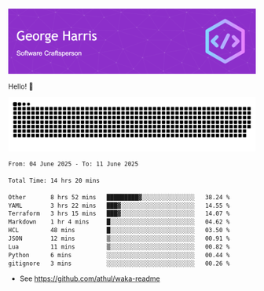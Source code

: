 ![img](./assets/github-header.png)

Hello! :wave:

<div align="center">
  <img  src="https://raw.githubusercontent.com/1999AZZAR/1999AZZAR/readme/resources/grid-snake.svg" alt="snake" />
</div>

<!--START_SECTION:waka-->

```txt
From: 04 June 2025 - To: 11 June 2025

Total Time: 14 hrs 20 mins

Other       8 hrs 52 mins   █████████▓░░░░░░░░░░░░░░░   38.24 %
YAML        3 hrs 22 mins   ███▓░░░░░░░░░░░░░░░░░░░░░   14.55 %
Terraform   3 hrs 15 mins   ███▓░░░░░░░░░░░░░░░░░░░░░   14.07 %
Markdown    1 hr 4 mins     █░░░░░░░░░░░░░░░░░░░░░░░░   04.62 %
HCL         48 mins         █░░░░░░░░░░░░░░░░░░░░░░░░   03.50 %
JSON        12 mins         ▒░░░░░░░░░░░░░░░░░░░░░░░░   00.91 %
Lua         11 mins         ▒░░░░░░░░░░░░░░░░░░░░░░░░   00.82 %
Python      6 mins          ░░░░░░░░░░░░░░░░░░░░░░░░░   00.44 %
gitignore   3 mins          ░░░░░░░░░░░░░░░░░░░░░░░░░   00.26 %
```

<!--END_SECTION:waka-->

- See <https://github.com/athul/waka-readme>
